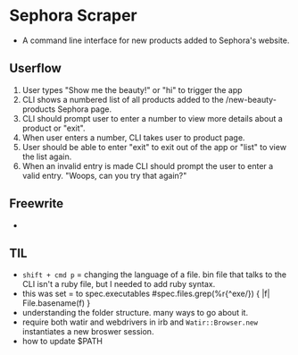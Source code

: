 # Sephora Scraper

- A command line interface for new products added to Sephora's website. 

## Userflow 

1. User types "Show me the beauty!" or "hi" to trigger the app
2. CLI shows a numbered list of all products added to the /new-beauty-products Sephora page. 
3. CLI should prompt user to enter a number to view more details about a product or "exit". 
4. When user enters a number, CLI takes user to product page. 
5. User should be able to enter "exit" to exit out of the app or "list" to view the list again. 
6. When an invalid entry is made CLI should prompt the user to enter a valid entry. "Woops, can you try that again?"

## Freewrite
- 

## TIL 
- `shift + cmd p` = changing the language of a file. bin file that talks to the CLI isn't a ruby file, but I needed to add ruby syntax. 
- this was set = to spec.executables  #spec.files.grep(%r{^exe/}) { |f| File.basename(f) }
- understanding the folder structure. many ways to go about it. 
- require both watir and webdrivers in irb and `Watir::Browser.new` instantiates a new broswer session. 
- how to update $PATH